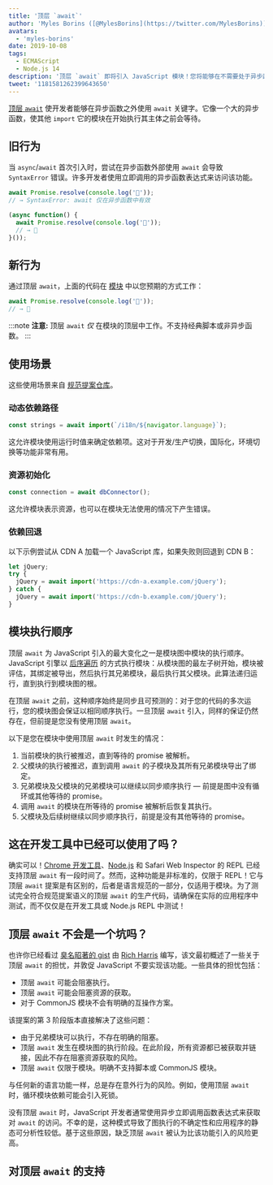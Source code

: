 ```yaml
---
title: '顶层 `await`'
author: 'Myles Borins ([@MylesBorins](https://twitter.com/MylesBorins))'
avatars:
  - 'myles-borins'
date: 2019-10-08
tags:
  - ECMAScript
  - Node.js 14
description: '顶层 `await` 即将引入 JavaScript 模块！您将能够在不需要处于异步函数中的情况下使用 `await`。'
tweet: '1181581262399643650'
---
```

[顶层 `await`](https://github.com/tc39/proposal-top-level-await) 使开发者能够在异步函数之外使用 `await` 关键字。它像一个大的异步函数，使其他 `import` 它的模块在开始执行其主体之前会等待。

<!--截断-->
## 旧行为

当 `async`/`await` 首次引入时，尝试在异步函数外部使用 `await` 会导致 `SyntaxError` 错误。许多开发者使用立即调用的异步函数表达式来访问该功能。

```js
await Promise.resolve(console.log('🎉'));
// → SyntaxError: await 仅在异步函数中有效

(async function() {
  await Promise.resolve(console.log('🎉'));
  // → 🎉
}());
```

## 新行为

通过顶层 `await`，上面的代码在 [模块](/features/modules) 中以您预期的方式工作：

```js
await Promise.resolve(console.log('🎉'));
// → 🎉
```

:::note
**注意:** 顶层 `await` _仅_ 在模块的顶层中工作。不支持经典脚本或非异步函数。
:::

## 使用场景

这些使用场景来自 [规范提案仓库](https://github.com/tc39/proposal-top-level-await#use-cases)。

### 动态依赖路径

```js
const strings = await import(`/i18n/${navigator.language}`);
```

这允许模块使用运行时值来确定依赖项。这对于开发/生产切换，国际化，环境切换等功能非常有用。

### 资源初始化

```js
const connection = await dbConnector();
```

这允许模块表示资源，也可以在模块无法使用的情况下产生错误。

### 依赖回退

以下示例尝试从 CDN A 加载一个 JavaScript 库，如果失败则回退到 CDN B：

```js
let jQuery;
try {
  jQuery = await import('https://cdn-a.example.com/jQuery');
} catch {
  jQuery = await import('https://cdn-b.example.com/jQuery');
}
```

## 模块执行顺序

顶层 `await` 为 JavaScript 引入的最大变化之一是模块图中模块的执行顺序。JavaScript 引擎以 [后序遍历](https://en.wikibooks.org/wiki/A-level_Computing/AQA/Paper_1/Fundamentals_of_algorithms/Tree_traversal#Post-order) 的方式执行模块：从模块图的最左子树开始，模块被评估，其绑定被导出，然后执行其兄弟模块，最后执行其父模块。此算法递归运行，直到执行到模块图的根。

在顶层 `await` 之前，这种顺序始终是同步且可预测的：对于您的代码的多次运行，您的模块图会保证以相同顺序执行。一旦顶层 `await` 引入，同样的保证仍然存在，但前提是您没有使用顶层 `await`。

以下是您在模块中使用顶层 `await` 时发生的情况：

1. 当前模块的执行被推迟，直到等待的 promise 被解析。
2. 父模块的执行被推迟，直到调用 `await` 的子模块及其所有兄弟模块导出了绑定。
3. 兄弟模块及父模块的兄弟模块可以继续以同步顺序执行 — 前提是图中没有循环或其他等待的 promise。
4. 调用 `await` 的模块在所等待的 promise 被解析后恢复其执行。
5. 父模块及后续树继续以同步顺序执行，前提是没有其他等待的 promise。

## 这在开发工具中已经可以使用了吗？

确实可以！[Chrome 开发工具](https://developers.google.com/web/updates/2017/08/devtools-release-notes#await)、[Node.js](https://github.com/nodejs/node/issues/13209) 和 Safari Web Inspector 的 REPL 已经支持顶层 `await` 有一段时间了。然而，这种功能是非标准的，仅限于 REPL！它与顶层 `await` 提案是有区别的，后者是语言规范的一部分，仅适用于模块。为了测试完全符合规范提案语义的顶层 `await` 的生产代码，请确保在实际的应用程序中测试，而不仅仅是在开发工具或 Node.js REPL 中测试！

## 顶层 `await` 不会是一个坑吗？

也许你已经看过 [臭名昭著的 gist](https://gist.github.com/Rich-Harris/0b6f317657f5167663b493c722647221) 由 [Rich Harris](https://twitter.com/Rich_Harris) 编写，该文最初概述了一些关于顶层 `await` 的担忧，并敦促 JavaScript 不要实现该功能。一些具体的担忧包括：

- 顶层 `await` 可能会阻塞执行。
- 顶层 `await` 可能会阻塞资源的获取。
- 对于 CommonJS 模块不会有明确的互操作方案。

该提案的第 3 阶段版本直接解决了这些问题：

- 由于兄弟模块可以执行，不存在明确的阻塞。
- 顶层 `await` 发生在模块图的执行阶段。在此阶段，所有资源都已被获取并链接，因此不存在阻塞资源获取的风险。
- 顶层 `await` 仅限于模块。明确不支持脚本或 CommonJS 模块。

与任何新的语言功能一样，总是存在意外行为的风险。例如，使用顶层 `await` 时，循环模块依赖可能会引入死锁。

没有顶层 `await` 时，JavaScript 开发者通常使用异步立即调用函数表达式来获取对 `await` 的访问。不幸的是，这种模式导致了图执行的不确定性和应用程序的静态可分析性较低。基于这些原因，缺乏顶层 `await` 被认为比该功能引入的风险更高。

## 对顶层 `await` 的支持

<feature-support chrome="89 https://bugs.chromium.org/p/v8/issues/detail?id=9344"
                 firefox="no https://bugzilla.mozilla.org/show_bug.cgi?id=1519100"
                 safari="15 https://bugs.webkit.org/show_bug.cgi?id=202484"
                 nodejs="14"
                 babel="no https://github.com/babel/proposals/issues/44"></feature-support>
